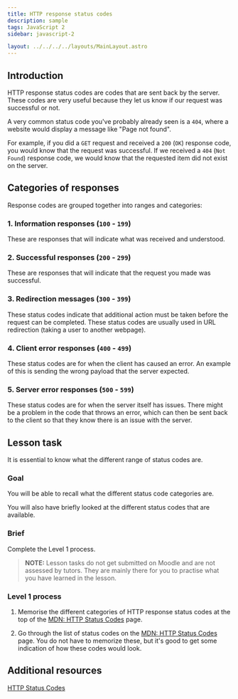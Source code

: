 ```yaml
---
title: HTTP response status codes
description: sample
tags: JavaScript 2
sidebar: javascript-2

layout: ../../../../layouts/MainLayout.astro
---
```


## Introduction

HTTP response status codes are codes that are sent back by the server. These codes are very useful because they let us know if our request was successful or not.

A very common status code you've probably already seen is a `404`, where a website would display a message like "Page not found".

For example, if you did a `GET` request and received a `200` (`OK`) response code, you would know that the request was successful. If we received a `404` (`Not Found`) response code, we would know that the requested item did not exist on the server.

## Categories of responses

Response codes are grouped together into ranges and categories:

### 1. Information responses (`100` - `199`)

These are responses that will indicate what was received and understood.

### 2. Successful responses (`200` - `299`)

These are responses that will indicate that the request you made was successful.

### 3. Redirection messages (`300` - `399`)

These status codes indicate that additional action must be taken before the request can be completed. These status codes are usually used in URL redirection (taking a user to another webpage).

### 4. Client error responses (`400` - `499`)

These status codes are for when the client has caused an error. An example of this is sending the wrong payload that the server expected.

### 5. Server error responses (`500` - `599`)

These status codes are for when the server itself has issues. There might be a problem in the code that throws an error, which can then be sent back to the client so that they know there is an issue with the server.

## Lesson task

It is essential to know what the different range of status codes are.

### Goal

You will be able to recall what the different status code categories are.

You will also have briefly looked at the different status codes that are available.

### Brief

Complete the Level 1 process.

> <b>NOTE:</b> Lesson tasks do not get submitted on Moodle and are not assessed by tutors. They are mainly there for you to practise what you have learned in the lesson.

### Level 1 process

1. Memorise the different categories of HTTP response status codes at the top of the [MDN: HTTP Status Codes](https://developer.mozilla.org/en-US/docs/Web/HTTP/Status) page.

2. Go through the list of status codes on the [MDN: HTTP Status Codes](https://developer.mozilla.org/en-US/docs/Web/HTTP/Status) page. You do not have to memorize these, but it's good to get some indication of how these codes would look.

## Additional resources

[HTTP Status Codes](https://developer.mozilla.org/en-US/docs/Web/HTTP/Status)
